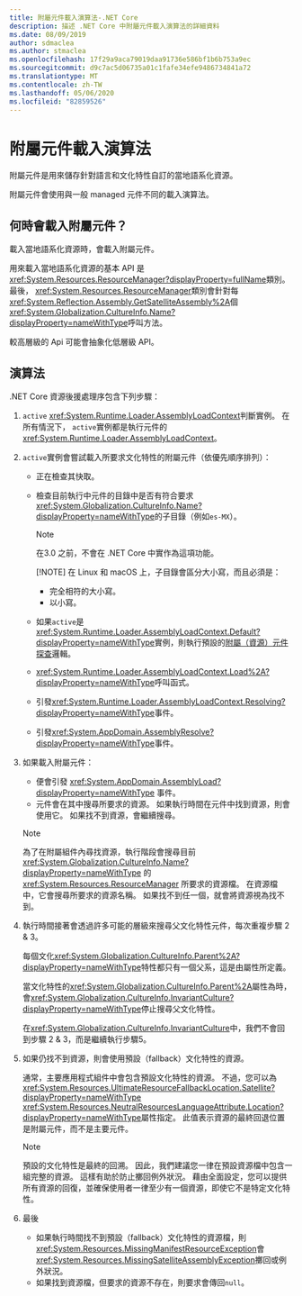 ```yaml
---
title: 附屬元件載入演算法-.NET Core
description: 描述 .NET Core 中附屬元件載入演算法的詳細資料
ms.date: 08/09/2019
author: sdmaclea
ms.author: stmaclea
ms.openlocfilehash: 17f29a9aca79019daa91736e586bf1b6b753a9ec
ms.sourcegitcommit: d9c7ac5d06735a01c1fafe34efe9486734841a72
ms.translationtype: MT
ms.contentlocale: zh-TW
ms.lasthandoff: 05/06/2020
ms.locfileid: "82859526"
---
```

# <a name="satellite-assembly-loading-algorithm"></a>附屬元件載入演算法

附屬元件是用來儲存針對語言和文化特性自訂的當地語系化資源。

附屬元件會使用與一般 managed 元件不同的載入演算法。

## <a name="when-are-satellite-assemblies-loaded"></a>何時會載入附屬元件？

載入當地語系化資源時，會載入附屬元件。

用來載入當地語系化資源的基本 API 是<xref:System.Resources.ResourceManager?displayProperty=fullName>類別。 最後， <xref:System.Resources.ResourceManager>類別會針對每<xref:System.Reflection.Assembly.GetSatelliteAssembly%2A>個<xref:System.Globalization.CultureInfo.Name?displayProperty=nameWithType>呼叫方法。

較高層級的 Api 可能會抽象化低層級 API。

## <a name="algorithm"></a>演算法

.NET Core 資源後援處理序包含下列步驟：

1. `active` <xref:System.Runtime.Loader.AssemblyLoadContext>判斷實例。 在所有情況下， `active`實例都是執行元件的<xref:System.Runtime.Loader.AssemblyLoadContext>。

2. `active`實例會嘗試載入所要求文化特性的附屬元件（依優先順序排列）：
    - 正在檢查其快取。
    - 檢查目前執行中元件的目錄中是否有符合要求<xref:System.Globalization.CultureInfo.Name?displayProperty=nameWithType>的子目錄（例如`es-MX`）。

        > [!NOTE]
        > 在3.0 之前，不會在 .NET Core 中實作為這項功能。
        >
        > [!NOTE]
        > 在 Linux 和 macOS 上，子目錄會區分大小寫，而且必須是：
        >
        > - 完全相符的大小寫。
        > - 以小寫。

    - 如果`active`是<xref:System.Runtime.Loader.AssemblyLoadContext.Default?displayProperty=nameWithType>實例，則執行預設的[附屬（資源）元件探查](default-probing.md#satellite-resource-assembly-probing)邏輯。

    - <xref:System.Runtime.Loader.AssemblyLoadContext.Load%2A?displayProperty=nameWithType>呼叫函式。

    - 引發<xref:System.Runtime.Loader.AssemblyLoadContext.Resolving?displayProperty=nameWithType>事件。

    - 引發<xref:System.AppDomain.AssemblyResolve?displayProperty=nameWithType>事件。

3. 如果載入附屬元件：
   - 便會引發 <xref:System.AppDomain.AssemblyLoad?displayProperty=nameWithType> 事件。
   - 元件會在其中搜尋所要求的資源。 如果執行時間在元件中找到資源，則會使用它。 如果找不到資源，會繼續搜尋。

    > [!NOTE]
    > 為了在附屬組件內尋找資源，執行階段會搜尋目前 <xref:System.Globalization.CultureInfo.Name?displayProperty=nameWithType> 的 <xref:System.Resources.ResourceManager> 所要求的資源檔。 在資源檔中，它會搜尋所要求的資源名稱。 如果找不到任一個，就會將資源視為找不到。

4. 執行時間接著會透過許多可能的層級來搜尋父文化特性元件，每次重複步驟 2 & 3。

    每個文化<xref:System.Globalization.CultureInfo.Parent%2A?displayProperty=nameWithType>特性都只有一個父系，這是由屬性所定義。

    當文化特性的<xref:System.Globalization.CultureInfo.Parent%2A>屬性為時，會<xref:System.Globalization.CultureInfo.InvariantCulture?displayProperty=nameWithType>停止搜尋父文化特性。

    在<xref:System.Globalization.CultureInfo.InvariantCulture>中，我們不會回到步驟 2 & 3，而是繼續執行步驟5。

5. 如果仍找不到資源，則會使用預設（fallback）文化特性的資源。

   通常，主要應用程式組件中會包含預設文化特性的資源。 不過，您可以為<xref:System.Resources.UltimateResourceFallbackLocation.Satellite?displayProperty=nameWithType> <xref:System.Resources.NeutralResourcesLanguageAttribute.Location?displayProperty=nameWithType>屬性指定。 此值表示資源的最終回退位置是附屬元件，而不是主要元件。

    > [!NOTE]
    > 預設的文化特性是最終的回溯。 因此，我們建議您一律在預設資源檔中包含一組完整的資源。 這樣有助於防止擲回例外狀況。 藉由全面設定，您可以提供所有資源的回復，並確保使用者一律至少有一個資源，即使它不是特定文化特性。

6. 最後
   - 如果執行時間找不到預設（fallback）文化特性的資源檔，則<xref:System.Resources.MissingManifestResourceException>會<xref:System.Resources.MissingSatelliteAssemblyException>擲回或例外狀況。
   - 如果找到資源檔，但要求的資源不存在，則要求會傳回`null`。
